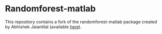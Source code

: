 
# Randomforest-matlab

This repository contains a fork of the randomforest-matlab package created by Abhishek Jaiantilal (available [here](http://http://code.google.com/p/randomforest-matlab/)). 